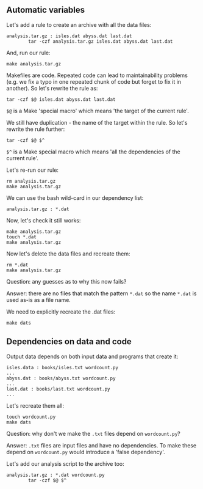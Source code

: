 Automatic variables
-------------------

Let's add a rule to create an archive with all the data files:

    analysis.tar.gz : isles.dat abyss.dat last.dat
            tar -czf analysis.tar.gz isles.dat abyss.dat last.dat

And, run our rule:

    make analysis.tar.gz

Makefiles are code. Repeated code can lead to maintainability problems (e.g. we fix a typo in one repeated chunk of code but forget to fix it in another). So let's rewrite the rule as:

    tar -czf $@ isles.dat abyss.dat last.dat

`$@` is a Make 'special macro' which means 'the target of the current rule'.

We still have duplication - the name of the target within the rule. So let's rewrite the rule further:

    tar -czf $@ $^

`$^` is a Make special macro which means 'all the dependencies of the current rule'.
 
Let's re-run our rule:

    rm analysis.tar.gz
    make analysis.tar.gz

We can use the bash wild-card in our dependency list:

    analysis.tar.gz : *.dat

Now, let's check it still works:

    make analysis.tar.gz
    touch *.dat
    make analysis.tar.gz

Now let's delete the data files and recreate them:

    rm *.dat
    make analysis.tar.gz

Question: any guesses as to why this now fails?

Answer: there are no files that match the pattern `*.dat` so the name `*.dat` is used as-is as a file name.

We need to explicitly recreate the .dat files:

    make dats

Dependencies on data and code
-----------------------------

Output data depends on both input data and programs that create it:

    isles.data : books/isles.txt wordcount.py
    ...
    abyss.dat : books/abyss.txt wordcount.py
    ...
    last.dat : books/last.txt wordcount.py
    ...

Let's recreate them all:

    touch wordcount.py
    make dats

Question: why don't we make the `.txt` files depend on `wordcount.py`?

Answer: `.txt` files are input files and have no dependencies. To make these depend on `wordcount.py` would introduce a 'false dependency'.

Let's add our analysis script to the archive too:

    analysis.tar.gz : *.dat wordcount.py
            tar -czf $@ $^
